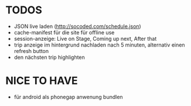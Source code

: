 # TODOS

* JSON live laden (http://socoded.com/schedule.json)
* cache-manifest für die site für offline use
* session-anzeige: Live on Stage, Coming up next, After that
* trip anzeige im hintergrund nachladen nach 5 minuten, alternativ einen refresh button
* den nächsten trip highlighten

# NICE TO HAVE

* für android als phonegap anwenung bundlen
